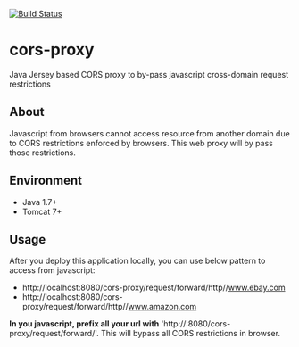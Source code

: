 [![Build Status](https://travis-ci.org/amitdesai03/cors-proxy.svg?branch=master)](https://travis-ci.org/amitdesai03/cors-proxy)

# cors-proxy
Java Jersey based CORS proxy to by-pass javascript cross-domain request restrictions

## About
Javascript from browsers cannot access resource from another domain due to CORS restrictions enforced by browsers.
This web proxy will by pass those restrictions.

## Environment
- Java 1.7+
- Tomcat 7+

## Usage

After you deploy this application locally, you can use below pattern to access from javascript:

- http://localhost:8080/cors-proxy/request/forward/http//www.ebay.com
- http://localhost:8080/cors-proxy/request/forward/http//www.amazon.com


**In you javascript, prefix all your url with** 'http://<cors-server-host>:8080/cors-proxy/request/forward/'.
This will bypass all CORS restrictions in browser.
